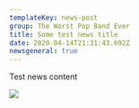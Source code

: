 ```yaml
---
templateKey: news-post
group: The Worst Pop Band Ever
title: Some test news title
date: 2020-04-14T21:31:43.692Z
newsgeneral: true
---
```

Test news content

![](https://res.cloudinary.com/dwhav0odz/image/upload/v1586898807/sample.jpg)